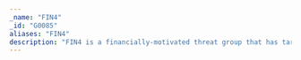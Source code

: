 ```yaml
---
_name: "FIN4"
_id: "G0085"
aliases: "FIN4"
description: "FIN4 is a financially-motivated threat group that has targeted confidential information related to the public financial market, particularly regarding healthcare and pharmaceutical companies, since at least 2013. FIN4 is unique in that they do not infect victims with typical persistent malware, but rather they focus on capturing credentials authorized to access email and other non-public correspondence."
---
```

